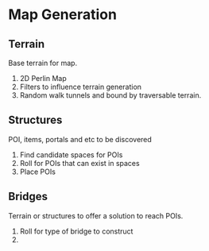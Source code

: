 # Map Generation

## Terrain

Base terrain for map.

1. 2D Perlin Map
2. Filters to influence terrain generation
3. Random walk tunnels and bound by traversable terrain.

## Structures

POI, items, portals and etc to be discovered

1. Find candidate spaces for POIs
2. Roll for POIs that can exist in spaces
3. Place POIs

## Bridges

Terrain or structures to offer a solution to reach POIs.

1. Roll for type of bridge to construct
2.

